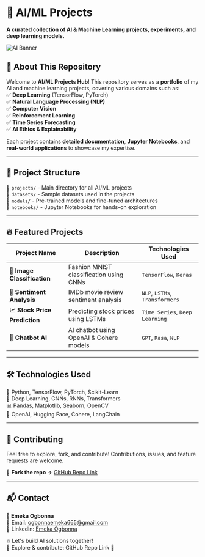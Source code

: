 # 🚀 AI/ML Projects 
**A curated collection of AI & Machine Learning projects, experiments, and deep learning models.**  

![AI Banner](https://source.unsplash.com/1600x500/?artificial-intelligence,technology)  

## 📌 About This Repository  
Welcome to **AI/ML Projects Hub**! This repository serves as a **portfolio** of my AI and machine learning projects, covering various domains such as:  
✅ **Deep Learning** (TensorFlow, PyTorch)  
✅ **Natural Language Processing (NLP)**  
✅ **Computer Vision**  
✅ **Reinforcement Learning**  
✅ **Time Series Forecasting**  
✅ **AI Ethics & Explainability**  

Each project contains **detailed documentation**, **Jupyter Notebooks**, and **real-world applications** to showcase my expertise.  

---

## 📂 Project Structure  
📁 `projects/` - Main directory for all AI/ML projects  
📁 `datasets/` - Sample datasets used in the projects  
📁 `models/` - Pre-trained models and fine-tuned architectures  
📁 `notebooks/` - Jupyter Notebooks for hands-on exploration  

---

## 🔥 Featured Projects  
| Project Name | Description | Technologies Used |
|-------------|------------|------------------|
| **🧠 Image Classification** | Fashion MNIST classification using CNNs | `TensorFlow`, `Keras` |
| **📝 Sentiment Analysis** | IMDb movie review sentiment analysis | `NLP`, `LSTMs`, `Transformers` |
| **📈 Stock Price Prediction** | Predicting stock prices using LSTMs | `Time Series`, `Deep Learning` |
| **🤖 Chatbot AI** | AI chatbot using OpenAI & Cohere models | `GPT`, `Rasa`, `NLP` |

---

## 🛠️ Technologies Used  
🚀 Python, TensorFlow, PyTorch, Scikit-Learn  
🧠 Deep Learning, CNNs, RNNs, Transformers  
📊 Pandas, Matplotlib, Seaborn, OpenCV  
🔗 OpenAI, Hugging Face, Cohere, LangChain  

---

## 🤝 Contributing  
Feel free to explore, fork, and contribute! Contributions, issues, and feature requests are welcome.  

🔗 **Fork the repo →** [GitHub Repo Link](https://github.com/emekaphilian/AI-ML-Projects-Hub)  

---

## 📬 Contact  
**👤 Emeka Ogbonna**  
📧 Email: [ogbonnaemeka665@gmail.com](mailto:ogbonnaemeka665@gmail.com)  
🔗 LinkedIn: [Emeka Ogbonna](https://www.linkedin.com/in/emeka-ogbonna-946828225/)  

🔥 Let's build AI solutions together!  
  🔗 Explore &amp; contribute: GitHub Repo Link 🚀
